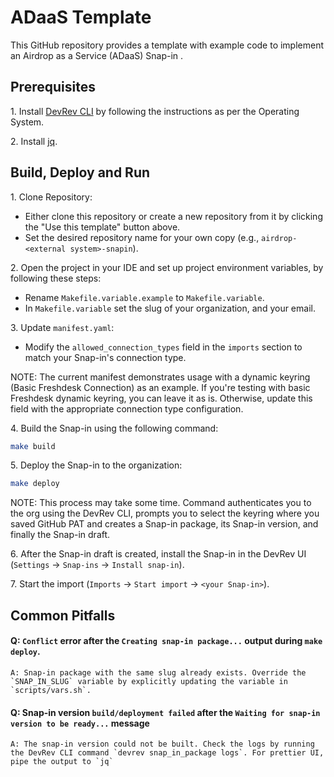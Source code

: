 # ADaaS Template

This GitHub repository provides a template with example code to implement an Airdrop as a Service (ADaaS) Snap-in .

## Prerequisites

1\. Install [DevRev CLI](https://developer.devrev.ai/snapin-development/references/cli-install) by following the instructions as per the Operating System.

2\. Install [jq](https://jqlang.github.io/jq/download/).


## Build, Deploy and Run

1\. Clone Repository:

- Either clone this repository or create a new repository from it by clicking the "Use this template" button above.
- Set the desired repository name for your own copy (e.g., `airdrop-<external system>-snapin`).

2\. Open the project in your IDE and set up project environment variables, by following these steps:

- Rename `Makefile.variable.example` to `Makefile.variable`.
- In `Makefile.variable` set the slug of your organization, and your email.

3\. Update `manifest.yaml`:

- Modify the `allowed_connection_types` field in the `imports` section to match your Snap-in's connection type.

NOTE: The current manifest demonstrates usage with a dynamic keyring (Basic Freshdesk Connection) as an example. If you're testing with basic Freshdesk dynamic keyring, you can leave it as is. Otherwise, update this field with the appropriate connection type configuration.

4\. Build the Snap-in using the following command:

```bash
make build
```

5\. Deploy the Snap-in to the organization:

```bash
make deploy
```

NOTE: This process may take some time. Command authenticates you to the org using the DevRev CLI, prompts you to select the keyring where you saved GitHub PAT and creates a Snap-in package, its Snap-in version, and finally the Snap-in draft.

6\. After the Snap-in draft is created, install the Snap-in in the DevRev UI (`Settings` -> `Snap-ins` -> `Install snap-in`).

7\. Start the import (`Imports` -> `Start import` -> `<your Snap-in>`).

## Common Pitfalls

#### Q: `Conflict` error after the `Creating snap-in package...` output during `make deploy`.

    A: Snap-in package with the same slug already exists. Override the `SNAP_IN_SLUG` variable by explicitly updating the variable in `scripts/vars.sh`.

#### Q: Snap-in version `build/deployment failed` after the `Waiting for snap-in version to be ready...` message

    A: The snap-in version could not be built. Check the logs by running the DevRev CLI command `devrev snap_in_package logs`. For prettier UI, pipe the output to `jq`
